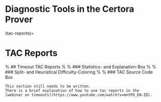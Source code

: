 Diagnostic Tools in the Certora Prover
======================================


(tac-reports)=
# TAC Reports

% ## Timeout TAC Reports
% 
% ### Statistics- and Explanation-Box
% 
% ### Split- and Heuristical Difficulty-Coloring
% 
% ### TAC Source Code Box


```{todo}
This section still needs to be written.
There is a brief explanation of how to use tac reports in the 
[webinar on timeouts](https://www.youtube.com/watch?v=mntP0_EN-ZQ).
```
